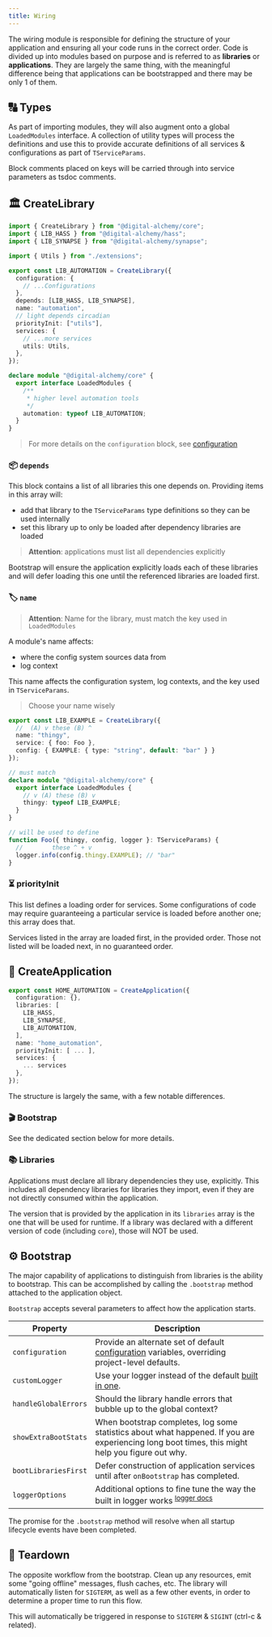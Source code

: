 ```yaml
---
title: Wiring
---
```


The wiring module is responsible for defining the structure of your application and ensuring all your code runs in the correct order. Code is divided up into modules based on purpose and is referred to as **libraries** or **applications**. They are largely the same thing, with the meaningful difference being that applications can be bootstrapped and there may be only 1 of them.

## 🔠 Types

As part of importing modules, they will also augment onto a global `LoadedModules` interface.
A collection of utility types will process the definitions and use this to provide accurate definitions of all services & configurations as part of `TServiceParams`.

Block comments placed on keys will be carried through into service parameters as tsdoc comments.

## 🏛 CreateLibrary

```typescript
import { CreateLibrary } from "@digital-alchemy/core";
import { LIB_HASS } from "@digital-alchemy/hass";
import { LIB_SYNAPSE } from "@digital-alchemy/synapse";

import { Utils } from "./extensions";

export const LIB_AUTOMATION = CreateLibrary({
  configuration: {
    // ...Configurations
  },
  depends: [LIB_HASS, LIB_SYNAPSE],
  name: "automation",
  // light depends circadian
  priorityInit: ["utils"],
  services: {
    // ...more services
    utils: Utils,
  },
});

declare module "@digital-alchemy/core" {
  export interface LoadedModules {
    /**
     * higher level automation tools
     */
    automation: typeof LIB_AUTOMATION;
  }
}
```

> For more details on the `configuration` block, see [configuration](/docs/core/configuration)

### 📦 `depends`

This block contains a list of all libraries this one depends on. Providing items in this array will:

- add that library to the `TServiceParams` type definitions so they can be used internally
- set this library up to only be loaded after dependency libraries are loaded

> **Attention**: applications must list all dependencies explicitly

Bootstrap will ensure the application explicitly loads each of these libraries and will defer loading this one until the referenced libraries are loaded first.

### 🏷 `name`

> **Attention**: Name for the library, must match the key used in `LoadedModules`

A module's name affects:

- where the config system sources data from
- log context

This name affects the configuration system, log contexts, and the key used in `TServiceParams`.

> Choose your name wisely

```typescript
export const LIB_EXAMPLE = CreateLibrary({
  //  (A) v these (B) ^
  name: "thingy",
  service: { foo: Foo },
  config: { EXAMPLE: { type: "string", default: "bar" } }
});

// must match
declare module "@digital-alchemy/core" {
  export interface LoadedModules {
    // v (A) these (B) v
    thingy: typeof LIB_EXAMPLE;
  }
}

// will be used to define
function Foo({ thingy, config, logger }: TServiceParams) {
  //        these ^ + v
  logger.info(config.thingy.EXAMPLE); // "bar"
}
```

### ⏳ priorityInit

This list defines a loading order for services. Some configurations of code may require guaranteeing a particular service is loaded before another one; this array does that.

Services listed in the array are loaded first, in the provided order. Those not listed will be loaded next, in no guaranteed order.

## 🚀 CreateApplication

```typescript
export const HOME_AUTOMATION = CreateApplication({
  configuration: {},
  libraries: [
    LIB_HASS,
    LIB_SYNAPSE,
    LIB_AUTOMATION,
  ],
  name: "home_automation",
  priorityInit: [ ... ],
  services: {
    ... services
  },
});
```

The structure is largely the same, with a few notable differences.

### 🎬 Bootstrap

See the dedicated section below for more details.

### 📚 Libraries

Applications must declare all library dependencies they use, explicitly. This includes all dependency libraries for libraries they import, even if they are not directly consumed within the application.

The version that is provided by the application in its `libraries` array is the one that will be used for runtime. If a library was declared with a different version of code (including `core`), those will NOT be used.

## ⚙️ Bootstrap

The major capability of applications to distinguish from libraries is the ability to bootstrap. This can be accomplished by calling the `.bootstrap` method attached to the application object.

`Bootstrap` accepts several parameters to affect how the application starts.

| Property                 | Description                                                                                                                                     |
| ------------------------ | ----------------------------------------------------------------------------------------------------------------------------------------------- |
| `configuration`      | Provide an alternate set of default [configuration](/docs/core/configuration) variables, overriding project-level defaults.                                             |
| `customLogger`       | Use your logger instead of the default [built in one](/docs/core/logger).                                                                                |
| `handleGlobalErrors`     | Should the library handle errors that bubble up to the global context?            |
| `showExtraBootStats` | When bootstrap completes, log some statistics about what happened. If you are experiencing long boot times, this might help you figure out why. |
| `bootLibrariesFirst` | Defer construction of application services until after `onBootstrap` has completed. |
| `loggerOptions`      | Additional options to fine tune the way the built in logger works <sup>[logger docs](http://localhost:3001/docs/core/logger)</sup> |

The promise for the `.bootstrap` method will resolve when all startup lifecycle events have been completed.

## 🛑 Teardown

The opposite workflow from the bootstrap. Clean up any resources, emit some "going offline" messages, flush caches, etc. The library will automatically listen for `SIGTERM`, as well as a few other events, in order to determine a proper time to run this flow.

This will automatically be triggered in response to `SIGTERM` & `SIGINT` (ctrl-c & related).
